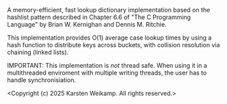 A memory-efficient, fast lookup dictionary implementation based on the 
hashlist pattern described in Chapter 6.6 of "The C Programming Language"
by Brian W. Kernighan and Dennis M. Ritchie.
 
This implementation provides O(1) average case lookup times by using
a hash function to distribute keys across buckets, with collision
resolution via chaining (linked lists).
 
IMPORTANT: This implementation is _not_ thread safe. When using it in a
multithreaded enviroment with multiple writing threads,
the user has to handle synchronisiation.

<Copyright (c) 2025 Karsten Weikamp. All rights reserved.>
